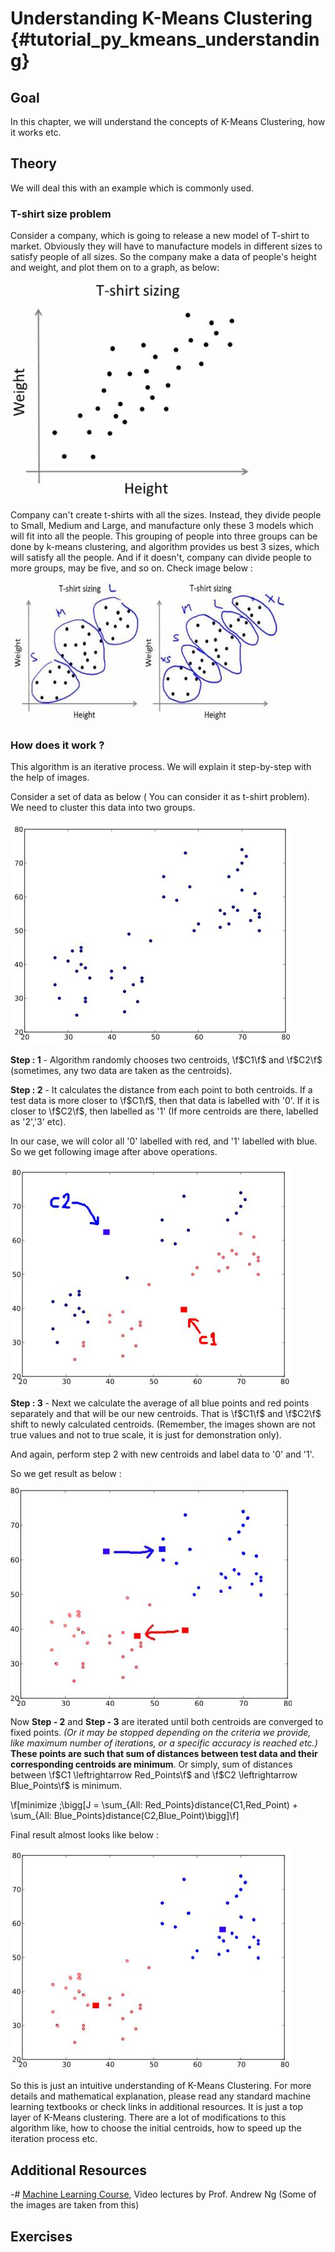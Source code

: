 Understanding K-Means Clustering {#tutorial_py_kmeans_understanding}
================================

Goal
----

In this chapter, we will understand the concepts of K-Means Clustering, how it works etc.

Theory
------

We will deal this with an example which is commonly used.

### T-shirt size problem

Consider a company, which is going to release a new model of T-shirt to market. Obviously they will
have to manufacture models in different sizes to satisfy people of all sizes. So the company make a
data of people's height and weight, and plot them on to a graph, as below:

![image](images/tshirt.jpg)

Company can't create t-shirts with all the sizes. Instead, they divide people to Small, Medium and
Large, and manufacture only these 3 models which will fit into all the people. This grouping of
people into three groups can be done by k-means clustering, and algorithm provides us best 3 sizes,
which will satisfy all the people. And if it doesn't, company can divide people to more groups, may
be five, and so on. Check image below :

![image](images/tshirt_grouped.jpg)

### How does it work ?

This algorithm is an iterative process. We will explain it step-by-step with the help of images.

Consider a set of data as below ( You can consider it as t-shirt problem). We need to cluster this
data into two groups.

![image](images/testdata.jpg)

**Step : 1** - Algorithm randomly chooses two centroids, \f$C1\f$ and \f$C2\f$ (sometimes, any two data are
taken as the centroids).

**Step : 2** - It calculates the distance from each point to both centroids. If a test data is more
closer to \f$C1\f$, then that data is labelled with '0'. If it is closer to \f$C2\f$, then labelled as '1'
(If more centroids are there, labelled as '2','3' etc).

In our case, we will color all '0' labelled with red, and '1' labelled with blue. So we get
following image after above operations.

![image](images/initial_labelling.jpg)

**Step : 3** - Next we calculate the average of all blue points and red points separately and that
will be our new centroids. That is \f$C1\f$ and \f$C2\f$ shift to newly calculated centroids. (Remember, the
images shown are not true values and not to true scale, it is just for demonstration only).

And again, perform step 2 with new centroids and label data to '0' and '1'.

So we get result as below :

![image](images/update_centroid.jpg)

Now **Step - 2** and **Step - 3** are iterated until both centroids are converged to fixed points.
*(Or it may be stopped depending on the criteria we provide, like maximum number of iterations, or a
specific accuracy is reached etc.)* **These points are such that sum of distances between test data
and their corresponding centroids are minimum**. Or simply, sum of distances between
\f$C1 \leftrightarrow Red_Points\f$ and \f$C2 \leftrightarrow Blue_Points\f$ is minimum.

\f[minimize \;\bigg[J = \sum_{All\: Red_Points}distance(C1,Red_Point) + \sum_{All\: Blue_Points}distance(C2,Blue_Point)\bigg]\f]

Final result almost looks like below :

![image](images/final_clusters.jpg)

So this is just an intuitive understanding of K-Means Clustering. For more details and mathematical
explanation, please read any standard machine learning textbooks or check links in additional
resources. It is just a top layer of K-Means clustering. There are a lot of modifications to this
algorithm like, how to choose the initial centroids, how to speed up the iteration process etc.

Additional Resources
--------------------

-#  [Machine Learning Course](https://www.coursera.org/course/ml), Video lectures by Prof. Andrew Ng
    (Some of the images are taken from this)

Exercises
---------
